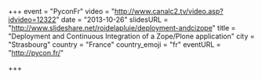 +++
event = "PyconFr"
video = "http://www.canalc2.tv/video.asp?idvideo=12322"
date = "2013-10-26"
slidesURL = "http://www.slideshare.net/roidelapluie/deployment-andcizope"
title = "Deployment and Continuous Integration of a Zope/Plone application"
city = "Strasbourg"
country = "France"
country_emoji = "fr"
eventURL = "http://pycon.fr/"

+++

